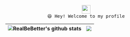 <p align="center">
  <img src="https://user-images.githubusercontent.com/5679180/79618120-0daffb80-80be-11ea-819e-d2b0fa904d07.gif" width="27px">
  <br>
  <samp>
    😆 Hey! Welcome to my profile
  </samp>

| <a> <img align="center" src="https://github-readme-stats.vercel.app/api?username=RealBeBetter&show_icons=true&include_all_commits=true&theme=buefy&hide_border=true" alt="RealBeBetter's github stats" /> </a> | <a> <img align="center" src="https://github-readme-stats.vercel.app/api/top-langs/?username=RealBeBetter&layout=compact&theme=buefy&hide_border=true" /> </a> | 
| ------------- | ------------- |

</p>

<br />
